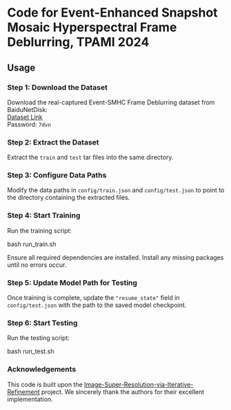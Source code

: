 # Code for Event-Enhanced Snapshot Mosaic Hyperspectral Frame Deblurring, TPAMI 2024

## Usage

### Step 1: Download the Dataset
Download the real-captured Event-SMHC Frame Deblurring dataset from BaiduNetDisk:  
[Dataset Link](https://pan.baidu.com/s/1YCQjS6ucHLvaJdYHiD9NzQ?pwd=7dvn)  
Password: `7dvn`

### Step 2: Extract the Dataset
Extract the `train` and `test` tar files into the same directory.

### Step 3: Configure Data Paths
Modify the data paths in `config/train.json` and `config/test.json` to point to the directory containing the extracted files.

### Step 4: Start Training
Run the training script:  

bash run_train.sh

Ensure all required dependencies are installed. Install any missing packages until no errors occur.

### Step 5: Update Model Path for Testing
Once training is complete, update the `"resume_state"` field in `config/test.json` with the path to the saved model checkpoint.  

### Step 6: Start Testing
Run the testing script:  

bash run_test.sh

### Acknowledgements
This code is built upon the [Image-Super-Resolution-via-Iterative-Refinement](https://github.com/Janspiry/Image-Super-Resolution-via-Iterative-Refinement) project.
We sincerely thank the authors for their excellent implementation.


